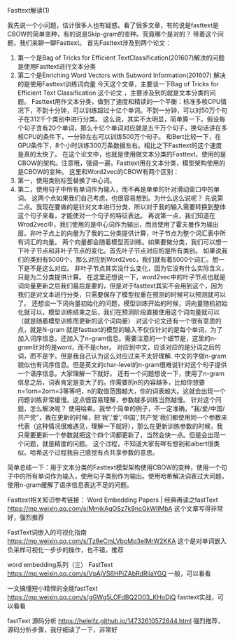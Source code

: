Fasttext解读(1)

我先说一个小问题，估计很多人也有疑惑。看了很多文章，有的说是fasttext是CBOW的简单变种，有的说是Skip-gram的变种。究竟哪个是对的？
带着这个问题，我们来聊一聊Fasttext。
首先Fasttext涉及到两个论文：
1. 第一个是Bag of Tricks for Efficient TextClassification(201607)解决的问题是使用Fasttext进行文本分类
2. 第二个是Enriching Word Vectors with Subword Information(201607) 解决的是使用Fasttext训练词向量
今天这个文章，主要谈一下Bag of Tricks for Efficient Text Classification 这个论文 ，主要涉及到的就是文本分类的问题。
Fasttext用作文本分类，做到了速度和精读的一个平衡：标准多核CPU情况下，不到十分钟，可以训练超过十亿个单词。不到一分钟，可以对50万个句子在312千个类别中进行分类。
这么说，其实不太明显，简单算一下。假设每个句子含有20个单词，那么十亿个单词对应就是五千万个句子，换句话讲在多核CPU的条件下，一分钟左右可以训练500万个句子。
和Bert比较一下，在GPU条件下，8个小时训练300万条数据左右。相比之下Fasttext的这个速度是真的太快了。
在这个论文中，也就是使用做文本分类的Fasttext，使用的是CBOW的架构。注意哦，强调一遍，Fasttext用在文本分类，模型架构使用的是CBOW的变种。
这里和Word2vec的CBOW有两个区别：
1. 第一，使用类别标签替换了中心词。
2. 第二，使用句子中所有单词作为输入，而不再是单单的针对滑动窗口中的单词。
这两个点如果我们自己考虑，也很容易想到。为什么这么说呢？
先说第二点。我现在要做的是针对文本进行分类，所以对于我的输入需要转换到整体这个句子来看，才能使对一个句子的特征表达。
再说第一点，我们知道在Wrod2vec中，我们使用的是中心词作为输出，而且使用了霍夫曼作为输出层。非叶子点上的向量为了我的二分类提供计算，叶子节点为整个词汇表中所有词汇的向量。
两个向量都会随着模型而训练。如果要做分类，我们可以想一下叶子节点和非叶子节点的变化。首先叶子节点对应的是所有类别。
如果说我们的类别有5000个，那么对应到Word2vec，我们就有着5000个词汇。想一下是不是这么对应。
非叶子节点其实没什么变化，因为它没有什么实际含义，只是为二分类提供计算。
在这里还想说一下，word2vec中的叶子节点也就是词向量更新之后我们最后是要的，但是对于fasttext其实不会用到这个，因为我们是对文本进行分类，只需要保存了模型权重在预测的时候可以预测就可以了。
还想谈一下词向量初始化的问题，模型训练开始的时候，词向量随机初始化就可以，模型训练结束之后，我们在预测阶段直接使用这个词向量就可以（就是随着模型训练而更新的这个词向量）
对这个论文还有一个很有意思的点，就是N-gram
就是fasttext的模型的输入不仅仅针对的是每个单词，为了加入词序信息，还加入了n-gram信息。需要注意的一个细节是，这里的n-gram针对的是word，而不是char。
对应到中文，应该对应的是分词之后的词，而不是字。但是我自己认为这么对应过来不太好理解.
中文的字做n-gram貌似也有词序信息。但是英文的char-level的n-gram很难说针对这个句子提供一个语序信息。大家理解一下就好。
还有一个问题想说一下，使用了n-gram信息之后，词表肯定是变大了的。你需要的n的内容越多，比如你想要n=1orn=2orn=3等等吧，n的取值范围越大，你的词表越大。这就会出现一个问题训练非常缓慢。这点很容易理解，参数越多训练当然越慢。
针对这个问题，怎么解决呢？
使用哈希。我举个简单的例子，不一定准确，"我/爱/中国/共产党"，我在更新的时候，把'我','爱','中国','共产党'我们都使用同一个参数来代表（这种情况很难遇见，理解一下就好），那么在更新训练参数的时候，我只需要更新一个参数就把这个四个词都更新了，当然会快一点。但是会出现一个问题，就是精度的问题。
这个过程，不知道大家有咩有想到和albert很类似。哈希这个过程我自己感觉有点共享参数的意思。

简单总结一下：用于文本分类的Fasttext模型架构使用CBOW的变种，使用一个句子中的所有单词作为输入，使用句子类别作为输出。使用哈希解决词表过大问题，使用n-gram缓解了语序信息表达不足的问题。

Fasttext相关知识参考链接：
Word Embedding Papers | 经典再读之fastText https://mp.weixin.qq.com/s/MmikAgOSz7k9ncGkWIlMbA
这个文章写得非常好，强烈推荐

FastText词嵌入的可视化指南 https://mp.weixin.qq.com/s/Tz8eCmLVboMq3eIMrW2KKA
这个是对单词嵌入负采样可视化一步步的操作，也不错，推荐

word embedding系列（三） FastText  https://mp.weixin.qq.com/s/VpAjVS6HPiZAbRdRliaYGQ
一般，可以看看

一文搞懂短小精悍的全能fastText https://mp.weixin.qq.com/s/gGWg5LOFdBQ2O03_KHoDjQ 
fasttext实战，可以看看

fastText 源码分析  https://heleifz.github.io/14732610572844.html
强烈推荐，源码分析步骤，我仔细读了一下，非常好